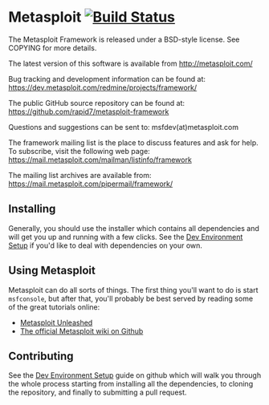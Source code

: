 
Metasploit
[![Build Status](https://travis-ci.org/rapid7/metasploit-framework.png)](https://travis-ci.org/rapid7/metasploit-framework)
==
The Metasploit Framework is released under a BSD-style license. See
COPYING for more details.

The latest version of this software is available from http://metasploit.com/

Bug tracking and development information can be found at:
 https://dev.metasploit.com/redmine/projects/framework/

The public GitHub source repository can be found at:
 https://github.com/rapid7/metasploit-framework

Questions and suggestions can be sent to:
 msfdev(at)metasploit.com

The framework mailing list is the place to discuss features and ask for help.
To subscribe, visit the following web page:
 https://mail.metasploit.com/mailman/listinfo/framework

The mailing list archives are available from:
 https://mail.metasploit.com/pipermail/framework/

Installing
--
Generally, you should use the installer which contains all dependencies
and will get you up and running with a few clicks. See the [Dev
Environment Setup][wiki-devenv] if you'd like to deal with dependencies
on your own.

Using Metasploit
--
Metasploit can do all sorts of things. The first thing you'll want to do
is start `msfconsole`, but after that, you'll probably be best served by
reading some of the great tutorials online:

  * [Metasploit Unleashed][unleashed]
  * [The official Metasploit wiki on Github][wiki-start]

Contributing
--
See the [Dev Environment Setup][wiki-devenv] guide on github which will
walk you through the whole process starting from installing all the
dependencies, to cloning the repository, and finally to submitting a
pull request.


[wiki-devenv]: https://github.com/rapid7/metasploit-framework/wiki/Metasploit-Development-Environment "Metasploit Development Environment Setup"
[wiki-start]: https://github.com/rapid7/metasploit-framework/wiki/ "Metasploit Wiki"
[wiki-usage]: https://github.com/rapid7/metasploit-framework/wiki/Using-Metasploit "Using Metasploit"
[unleashed]: http://www.offensive-security.com/metasploit-unleashed/ "Metasploit Unleashed"


